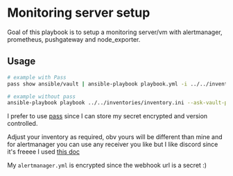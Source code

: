 # Monitoring server setup

Goal of this playbook is to setup a monitoring server/vm with alertmanager, prometheus, pushgateway and node_exporter.

## Usage

```bash
# example with Pass
pass show ansible/vault | ansible-playbook playbook.yml -i ../../inventories/inventory.ini --vault-pass=/bin/cat

# example without pass
ansible-playbook playbook ../../inventories/inventory.ini --ask-vault-pass
```

I prefer to use [pass](https://www.passwordstore.org) since I can store my secret encrypted and version controlled.


Adjust your inventory as required, obv yours will be different than mine and for alertmanager you can use any receiver you like but I like discord since it's freeee I used [this doc](https://promlabs.com/blog/2022/12/23/sending-prometheus-alerts-to-discord-with-alertmanager-v0-25-0/#:~:text=Set%20the%20alertmanager.yml%20config%20file%20to%3A)

My `alertmanager.yml` is encrypted since the webhook url is a secret :)
